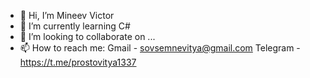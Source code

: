 - 👋 Hi, I’m Mineev Victor
- 🌱 I’m currently learning C#
- 💞️ I’m looking to collaborate on ...
- 📫 How to reach me:
   Gmail    - sovsemnevitya@gmail.com
   Telegram - https://t.me/prostovitya1337
